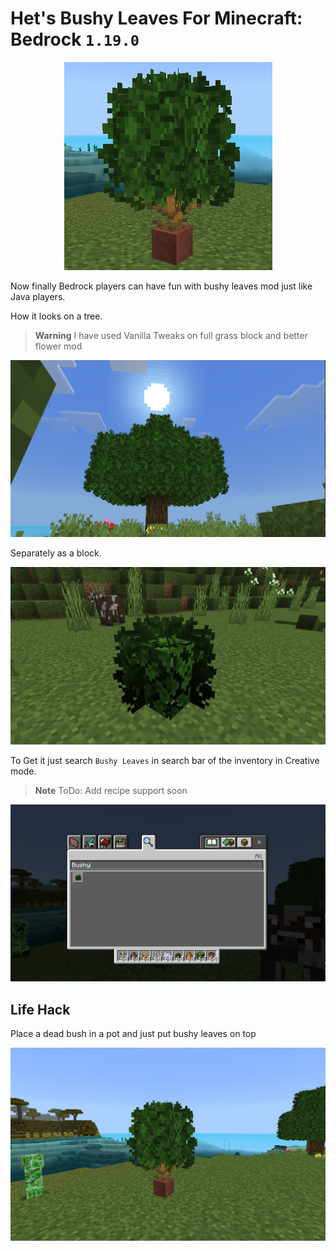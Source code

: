 # Het's Bushy Leaves For Minecraft: Bedrock `1.19.0`

<center><img src="assets/pack_icon.png" alt="Pack Icon"></center>

Now finally Bedrock players can have fun with bushy leaves mod just like Java players.

How it looks on a tree.

> **Warning**
> I have used Vanilla Tweaks on full grass block and better flower mod

![Bushy Leaves on a Tree](assets/Screenshot-2.png)

Separately as a block.

![Bushy Leaves Block](assets/Screenshot-3.png)

To Get it just search `Bushy Leaves` in search bar of the inventory in Creative mode.

> **Note**
> ToDo: Add recipe support soon

![Bushy Leaves Block in the Inventory](assets/Screenshot-1.png)

## Life Hack

Place a dead bush in a pot and just put bushy leaves on top

![Life Hack](assets/Screenshot-4.png)